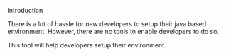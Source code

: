 Introduction

There is a lot of hassle for new developers to setup their java based environment. However, there are no
tools to enable developers to do so. 

This tool will help developers setup their environment.
